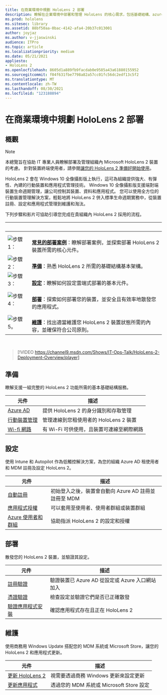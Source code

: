 ```yaml
---
title: 在商業環境中規劃 HoloLens 2 部署
description: 瞭解在企業環境中部署和管理 HoloLens 的核心需求，包括基礎結構、azure active directory 和行動裝置管理。
ms.prod: hololens
ms.sitesec: library
ms.assetid: 88bf50aa-0bac-4142-afa4-20b37c013001
author: joyjaz
ms.author: v-jjaswinski
audience: ITPro
ms.topic: article
ms.localizationpriority: medium
ms.date: 05/21/2021
appliesto:
- HoloLens 2
ms.openlocfilehash: 8605d1a889fb9facdab0e9585a43a61880155952
ms.sourcegitcommit: f04f631fbe7798a82a57cc01fc56dc2edf13c5f2
ms.translationtype: MT
ms.contentlocale: zh-TW
ms.lasthandoff: 08/30/2021
ms.locfileid: "123188894"
---
```

# <a name="planning-hololens-2-deployment-in-a-commercial-environment"></a>在商業環境中規劃 HoloLens 2 部署

## <a name="overview"></a>概觀

> [!NOTE]
> 本總覽旨在協助 IT 專業人員瞭解部署及管理組織內 Microsoft HoloLens 2 裝置的考慮。 針對裝置終端使用者，請參閱[讓您的 HoloLens 2 準備好開始使用](hololens2-setup.md)。

HoloLens 2 會在 Windows 10 全像攝影版上執行，這可為組織提供強大、有彈性、內建的行動裝置和應用程式管理技術。 Windows 10 全像攝影版支援端對端裝置生命週期管理，讓公司控制其裝置、資料和應用程式。 您可以使用全方位的行動裝置管理解決方案，輕鬆地將 HoloLens 2 併入標準生命週期實務中，從裝置註冊、設定和應用程式管理到維護和淘汰。

下列步驟和影片可協助引導您完成在貴組織內 HoloLens 2 採用的流程。

| &nbsp; | &nbsp; |
|--|--|
| ![步驟 1：](images/1green.png)| <br/> **[常見的部署案例](hololens-requirements.md)**：瞭解部署案例，並探索部署 HoloLens 2 裝置所需的核心元件。 |
| ![步驟 2：](images/2green.png)| <br/> **[準備](#prepare)**：熟悉 HoloLens 2 所需的基礎結構基本架構。 |
| ![步驟 3：](images/3green.png) | <br/> **[設定](#configure)**：瞭解如何設定雲端式部署的基本元件。 |
| ![步驟 4：](images/4green.png) | <br/> **[部署](#deploy)**：探索如何部署您的裝置，並安全且有效率地散發您的應用程式。 |
| ![步驟 5。](images/5green.png) | <br/> **[維護](#maintain)**：找出適當維護您 HoloLens 2 裝置狀態所需的內容，並確保符合公司原則。 |

<br/>

> [!VIDEO https://channel9.msdn.com/Shows/IT-Ops-Talk/HoloLens-2-Deployment-Overview/player]

## <a name="prepare"></a>準備

瞭解支援一組完整的 HoloLens 2 功能所需的基本基礎結構服務。

| 元件 | 描述 |
|-----------|------------|
| [Azure AD](hololens-identity.md) | 提供 HoloLens 2 的身分識別和存取管理  |
| [行動裝置管理](hololens-mdm-configure.md)| 管理連線到您租使用者的 HoloLens 2 裝置  |
| [Wi-fi 網路](hololens-commercial-infrastructure.md)| 有 Wi-Fi 可供使用，且裝置可連線至網際網路  |

## <a name="configure"></a>設定

使用 Intune 和 Autopilot 作為低觸控解決方案，為您的組織 Azure AD 租使用者和 MDM 註冊及設定 HoloLens 2。

| 元件 | 描述 |
|-----------|------------|
| [自動註冊](hololens-enroll-mdm.md#auto-enrollment-in-mdm) | 初始登入之後，裝置會自動向 Azure AD 註冊並註冊至 MDM  |
| [應用程式授權](hololens2-cloud-connected-configure.md#application-licenses)| 可以套用至使用者、使用者群組或裝置群組  |
| [Azure 使用者和群組](hololens2-cloud-connected-configure.md#azure-users-and-groups) | 協助指派 HoloLens 2 的設定和授權  |

## <a name="deploy"></a>部署

散發您的 HoloLens 2 裝置，並驗證其設定。 

| 元件 | 描述 |
|-----------|------------|
| [註冊驗證](hololens2-corp-connected-deploy.md#enrollment-validation) | 驗證裝置已 Azure AD 從設定或 Azure 入口網站加入 |
| [憑證驗證](hololens2-corp-connected-deploy.md#wi-fi-certificate-validation) | 檢查設定並驗證它們是否已正確散發 |
| [驗證應用程式安裝](hololens2-corp-connected-deploy.md#validate-lob-app-install) | 確認應用程式存在且正在 HoloLens 2 |

## <a name="maintain"></a>維護

使用商務用 Windows Update 搭配您的 MDM 系統或 Microsoft Store，讓您的 HoloLens 2 和應用程式更新。

| 元件 | 描述 |
|-----------|------------|
| [更新 HoloLens 2](hololens-updates.md) | 視需要透過商務 Windows 更新來設定更新 |
| [更新應用程式](app-deploy-overview.md) | 透過您的 MDM 系統或 Microsoft Store 設定
